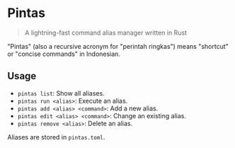 # Pintas

> A lightning-fast command alias manager written in Rust

"Pintas" (also a recursive acronym for "perintah ringkas") means "shortcut" or "concise commands" in Indonesian.

## Usage

- `pintas list`: Show all aliases.
- `pintas run <alias>`: Execute an alias.
- `pintas add <alias> <command>`: Add a new alias.
- `pintas edit <alias> <command>`: Change an existing alias.
- `pintas remove <alias>`: Delete an alias.

Aliases are stored in `pintas.toml`.
